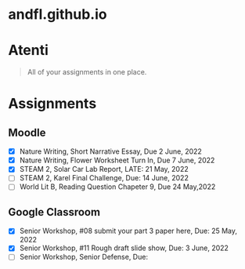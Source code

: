 # andfl.github.io

# Atenti
> All of your assignments in one place.
# Assignments 
## Moodle
- [x] Nature Writing, Short Narrative Essay, Due 2 June, 2022
- [x] Nature Writing, Flower Worksheet Turn In, Due 7 June, 2022 
- [x] STEAM 2, Solar Car Lab Report, LATE: 21 May, 2022
- [ ] STEAM 2, Karel Final Challenge, Due: 14 June, 2022
- [ ] World Lit B, Reading Question Chapeter 9, Due 24 May,2022
## Google Classroom 
- [x] Senior Workshop, #08 submit your part 3 paper here, Due: 25 May, 2022
- [x] Senior Workshop, #11 Rough draft slide show, Due: 3 June, 2022 
- [ ] Senior Workshop, Senior Defense, Due:  
